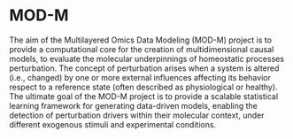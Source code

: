 # MOD-M
The aim of the Multilayered Omics Data Modeling (MOD-M) project is to provide a computational core for the creation of multidimensional causal models, to evaluate the molecular underpinnings of homeostatic processes perturbation. The concept of perturbation arises when a system is altered (i.e., changed) by one or more external influences affecting its behavior respect to a reference state (often described as physiological or healthy). The ultimate goal of the MOD-M project is to provide a scalable statistical learning framework for generating data-driven models, enabling the detection of perturbation drivers within their molecular context, under different exogenous stimuli and experimental conditions.
